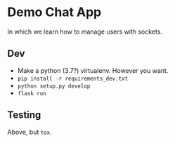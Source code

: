 # Demo Chat App

In which we learn how to manage users with sockets.

## Dev

- Make a python (3.7?) virtualenv. However you want.
- `pip install -r requirements_dev.txt`
- `python setup.py develop`
- `flask run`


## Testing

Above, but `tox`.